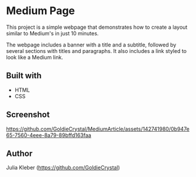 # Medium Page

This project is a simple webpage that demonstrates how to create a layout similar to Medium's in just 10 minutes.

The webpage includes a banner with a title and a subtitle, followed by several sections with titles and paragraphs. It also includes a link styled to look like a Medium link.

## Built with

* HTML
* CSS

## Screenshot

https://github.com/GoldieCrystal/MediumArticle/assets/142741980/0b947e65-7560-4eee-8a79-89bffd163faa

## Author

Julia Kleber (https://github.com/GoldieCrystal)
